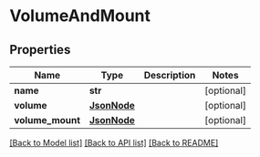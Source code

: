 # VolumeAndMount

## Properties
Name | Type | Description | Notes
------------ | ------------- | ------------- | -------------
**name** | **str** |  | [optional] 
**volume** | [**JsonNode**](JsonNode.md) |  | [optional] 
**volume_mount** | [**JsonNode**](JsonNode.md) |  | [optional] 

[[Back to Model list]](../README.md#documentation-for-models) [[Back to API list]](../README.md#documentation-for-api-endpoints) [[Back to README]](../README.md)


